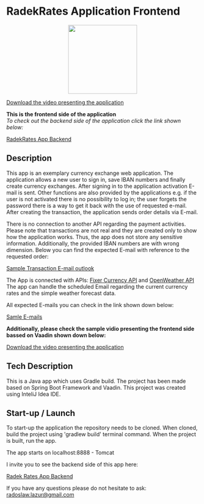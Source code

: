 # RadekRates Application Frontend</h1>

<p align="center">
  <img width="180" height="180" src="https://zapodaj.net/images/b3c5b34fde616.jpg">
</p> 

[Download the video presenting the application](https://drive.google.com/file/d/1BYT20JfRvlgHwPI5srQfXUWT55aEl93I/view) 

**This is the frontend side of the application**  
*To check out the backend side of the application click the link shown below:*  

[RadekRates App Backend](https://github.com/radoslaw-lazur/radekRatesBack)  
  
## Description

This app is an exemplary currency exchange web application. 
The application allows a new user to sign in, save IBAN numbers and finally create currency exchanges.
After signing in to the application activation E-mail is sent.
Other functions are also provided by the applications e.g. 
if the user is not activated there is no possibility to log in; 
the user forgets the password there is a way to get it back with the use of requested e-mail.
After creating the transaction, the application sends order details via E-mail.

There is no connection to another API regarding the payment activities.
Please note that transactions are not real and they are created only to show how the application works. 
Thus, the app does not store any sensitive information.
Additionally, the provided IBAN numbers are with wrong dimension. 
Below you can find the expected E-mail with reference to the requested order:  

[Sample Transaction E-mail outlook](https://zapodaj.net/images/4cd9d4dc3351a.png)  

The App is connected with APIs: [Fixer Currency API](https://fixer.io/) and [OpenWeather API](https://openweathermap.org/)  
The app can handle the scheduled Email regarding the current currency rates and the simple weather forecast data. 

All expected E-mails you can check in the link shown down below:  

[Samle E-mails](https://drive.google.com/drive/folders/1sqPugOzT309ssavN9kkeoHJs7UUYCZeu?usp=sharing)

**Additionally, please check the sample vidio presenting the frontend side bassed on Vaadin shown down below:**

[Download the video presenting the application](https://drive.google.com/file/d/1BYT20JfRvlgHwPI5srQfXUWT55aEl93I/view)

## Tech Description

This is a Java app which uses Gradle build. The project has been made based on Spring Boot Framework and Vaadin. 
This project was created using InteliJ Idea IDE.

## Start-up / Launch

To start-up the application the repository needs to be cloned. When cloned, build the project using 'gradlew build' terminal command. 
When the project is built, run the app.

The app starts on localhost:8888 - Tomcat 

I invite you to see the backend side of this app here: 

[Radek Rates App Backend](https://github.com/radoslaw-lazur/radekRatesBack)  


If you have any questions please do not hesitate to ask: radoslaw.lazur@gmail.com

